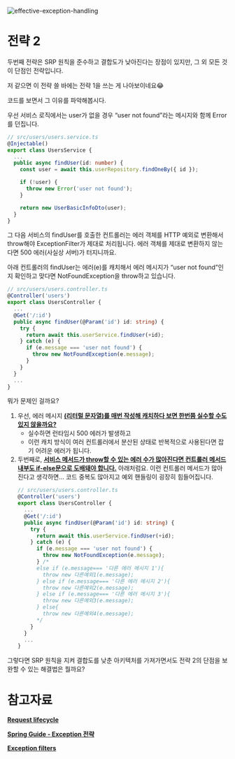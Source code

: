 ![effective-exception-handling](https://user-images.githubusercontent.com/30682847/221353096-a09cde54-6013-46eb-97dd-0c012b0701cf.png)

# 전략 2
두번째 전략은  SRP 원칙을 준수하고 결합도가 낮아진다는 장점이 있지만, 그 외 모든 것이 단점인 전략입니다.

저 같으면 이 전략 쓸 바에는 전략 1을 쓰는 게 나아보이네요😂 

코드를 보면서 그 이유를 파악해봅시다.

우선 서비스 로직에서는 user가 없을 경우 “user not found”라는 메시지와 함께 Error를 던집니다.

```typescript
// src/users/users.service.ts
@Injectable()
export class UsersService {
  ...
  public async findUser(id: number) {
    const user = await this.userRepository.findOneBy({ id });

    if (!user) {
      throw new Error('user not found');
    }

    return new UserBasicInfoDto(user);
  }
}
```

그 다음 서비스의 findUser를 호출한 컨트롤러는 에러 객체를 HTTP 예외로 변환해서 throw해야 ExceptionFilter가 제대로 처리됩니다. 에러 객체를 제대로 변환하지 않는다면 500 에러(사실상 서버)가 터지니까요.

아래 컨트롤러의 findUser는 에러(e)를 캐치해서 에러 메시지가 “user not found”인지 확인하고 맞다면 NotFoundException을 throw하고 있습니다.

```typescript
// src/users/users.controller.ts
@Controller('users')
export class UsersController {
  ...
  @Get('/:id')
  public async findUser(@Param('id') id: string) {
    try {
      return await this.userService.findUser(+id);
    } catch (e) {
      if (e.message === 'user not found') {
        throw new NotFoundException(e.message);
      }
    }
  }
  ...
}
```

뭐가 문제인 걸까요?

1. 우선, 에러 메시지 <u>**(리터럴 문자열)를 매번 작성해 캐치하다 보면 한번쯤 실수할 수도 있지 않을까요?**</u>
   * 실수하면 런타임시 500 에러가 발생하고
   * 이런 캐치 방식이 여러 컨트롤러에서 분산된 상태로 반복적으로 사용된다면 잡기 어려운 에러가 됩니다.
2. 두번째로, <u>**서비스 메서드가 throw할 수 있는 에러 수가 많아진다면 컨트롤러 메서드 내부도 if-else문으로 도배돼야 합니다.**</u> 아래처럼요. 이런 컨트롤러 메서드가 많아진다고 생각하면… 코드 중복도 많아지고 예외 핸들링이 굉장히 힘들어집니다.
    ```typescript
    // src/users/users.controller.ts
    @Controller('users')
    export class UsersController {
      ...	
      @Get('/:id')
      public async findUser(@Param('id') id: string) {
        try {
          return await this.userService.findUser(+id);
        } catch (e) {
          if (e.message === 'user not found') {
            throw new NotFoundException(e.message);
          } /*
          else if (e.message=== '다른 에러 메시지 1'){
            throw new 다른예외1(e.message);
          } else if (e.message=== '다른 에러 메시지 2'){
            throw new 다른예외2(e.message);
          } else if (e.message=== '다른 에러 메시지 3'){
            throw new 다른예외3(e.message);
          } else{
            throw new 다른예외4(e.message);
          */
        }
      }
      ...
    }
    ```

그렇다면 SRP 원칙을 지켜 결합도를 낮춘 아키텍처를 가져가면서도 전략 2의 단점을 보완할 수 있는 해결법은 뭘까요?

# 참고자료

**[Request lifecycle](https://docs.nestjs.com/faq/request-lifecycle)**

**[Spring Guide - Exception 전략](https://cheese10yun.github.io/spring-guide-exception/)**

**[Exception filters](https://docs.nestjs.com/exception-filters)**